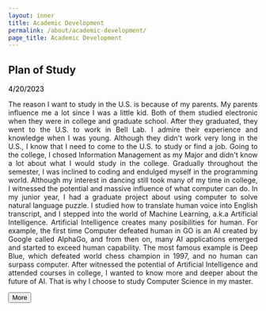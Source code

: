 ```yaml
---
layout: inner
title: Academic Development
permalink: /about/academic-development/
page_title: Academic Development
---
```

<head>
    <link rel="stylesheet" href="{{ "/css/article.css" | prepend: site.baseurl }}">
</head>
<style>

</style>

<div class="article">

<h2> Plan of Study </h2>
<div class="date"><span style="font-weight:500"> 4/20/2023 </span></div>
<p class="wrap-content" style="text-align:justify;">
The reason I want to study in the U.S. is because of my parents. My parents influence me a lot since I was a little kid. Both of them studied electronic when they were in college and graduate school. After they graduated, they went to the U.S. to work in Bell Lab. I admire their experience and knowledge when I was young. Although they didn't work very long in the U.S., I know that I need to come to the U.S. to study or find a job. Going to the college, I chosed Information Management as my Major and didn't know a lot about what I would study in the college. Gradually throughout the semester, I was inclined to coding and endulged myself in the programming world. Although my interest in dancing still took many of my time in college, I witnessed the potential and massive influence of what computer can do. In my junior year, I had a graduate project about using computer to solve natural language puzzle. I studied how to translate human voice into English transcript, and I stepped into the world of Machine Learning, a.k.a Artificial Intelligence. Artificial Intelligence creates many posibilities for human. For example, the first time Computer defeated human in GO is an AI created by Google called AlphaGo, and from then on, many AI applications emerged and started to exceed human capability. The most famous example is Deep Blue, which defeated world chess champion in 1997, and no human can surpass computer. After witnessed the potential of Artificial Intelligence and attended courses in college, I wanted to know more and deeper about the future of AI. That is why I choose to study Computer Science in my master.
</p>
<div class="line"><button class="read-more" data-toggle="collapse" data-target="#more"> More </button></div>
<div id="more">
</div>
</div>